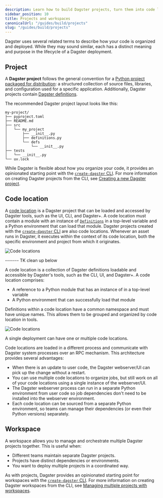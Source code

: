 ```yaml
---
description: Learn how to build Dagster projects, turn them into code locations that can be deployed to the cloud, and manage multiple projects with workspaces. 
sidebar_position: 10
title: Projects and workspaces
canonicalUrl: "/guides/build/projects"
slug: "/guides/build/projects"
---
```


Dagster uses several related terms to describe how your code is organized and deployed. While they may sound similar, each has a distinct meaning and purpose in the lifecycle of a Dagster deployment.

## Project

A **Dagster project** follows the general convention for a [Python project packaged for distribution](https://packaging.python.org/en/latest/tutorials/packaging-projects/): a structured collection of source files, libraries, and configuration used for a specific application. Additionally, Dagster projects contain [Dagster definitions](https://docs.dagster.io/api/dagster/definitions).

The recommended Dagster project layout looks like this:

```
my-project/
├── pyproject.toml
├── README.md
├── src
│   └── my_project
│       ├── __init__.py
│       ├── definitions.py
│       └── defs
│           └── __init__.py
├── tests
│   └── __init__.py
└── uv.lock
```

While Dagster is flexible about how you organize your code, it provides an opinionated starting point with the [`create-dagster` CLI](/api/clis/create-dagster). For more information on creating Dagster projects from the CLI, see [Creating a new Dagster project](/guides/build/projects/creating-a-new-project).

## Code location

A [code location](/guides/build/projects) is a Dagster project that can be loaded and accessed by Dagster tools, such as the UI, CLI, and Dagster+. A code location must contain a module with an instance of [`Definitions`](/api/dagster/definitions#dagster.Definitions) in a top-level variable and a Python environment that can load that module. Dagster projects created with the [`create-dagster` CLI](/api/clis/create-dagster) are also code locations. Whenever an asset runs in Dagster, it executes within the context of its code location, both the specific environment and project from which it originates.

![Code locations](/images/guides/deploy/code-locations/code-locations.png)

------- TK clean up below

A code location is a collection of Dagster definitions loadable and accessible by Dagster's tools, such as the CLI, UI, and Dagster+. A code location comprises:

- A reference to a Python module that has an instance of <PyObject section="definitions" module="dagster" object="Definitions" /> in a top-level variable
- A Python environment that can successfully load that module

Definitions within a code location have a common namespace and must have unique names. This allows them to be grouped and organized by code location in tools.

![Code locations](/images/guides/deploy/code-locations/code-locations-diagram.png)

A single deployment can have one or multiple code locations.

Code locations are loaded in a different process and communicate with Dagster system processes over an RPC mechanism. This architecture provides several advantages:

- When there is an update to user code, the Dagster webserver/UI can pick up the change without a restart.
- You can use multiple code locations to organize jobs, but still work on all of your code locations using a single instance of the webserver/UI.
- The Dagster webserver process can run in a separate Python environment from user code so job dependencies don't need to be installed into the webserver environment.
- Each code location can be sourced from a separate Python environment, so teams can manage their dependencies (or even their Python versions) separately.

## Workspace

A workspace allows you to manage and orchestrate multiple Dagster projects together. This is useful when:

- Different teams maintain separate Dagster projects.
- Projects have distinct dependencies or environments.
- You want to deploy multiple projects in a coordinated way.


As with projects, Dagster provides an opinionated starting point for workspaces with the [`create-dagster` CLI](/api/clis/create-dagster). For more information on creating Dagster workspaces from the CLI, see [Managing multiple projects with workspaces](/guides/build/projects/multiple-projects).